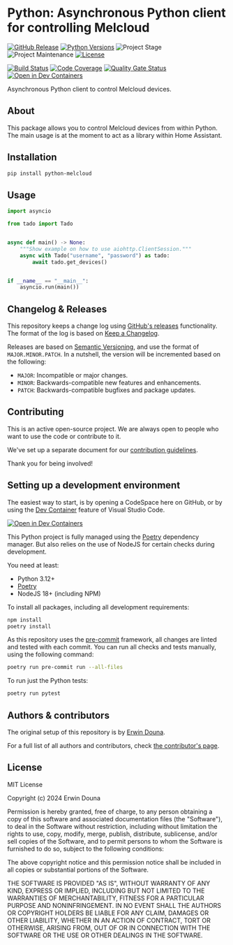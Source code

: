 # Python: Asynchronous Python client for controlling Melcloud

[![GitHub Release][releases-shield]][releases]
[![Python Versions][python-versions-shield]][pypi]
![Project Stage][project-stage-shield]
![Project Maintenance][maintenance-shield]
[![License][license-shield]](LICENSE.md)

[![Build Status][build-shield]][build]
[![Code Coverage][codecov-shield]][codecov]
[![Quality Gate Status][sonarcloud-shield]][sonarcloud]
[![Open in Dev Containers][devcontainer-shield]][devcontainer]


Asynchronous Python client to control Melcloud devices.

## About

This package allows you to control Melcloud devices from within Python.
The main usage is at the moment to act as a library within Home Assistant.

## Installation

```bash
pip install python-melcloud
```

## Usage

```python
import asyncio

from tado import Tado


async def main() -> None:
    """Show example on how to use aiohttp.ClientSession."""
    async with Tado("username", "password") as tado:
        await tado.get_devices()


if __name__ == "__main__":
    asyncio.run(main())

```

## Changelog & Releases

This repository keeps a change log using [GitHub's releases][releases]
functionality. The format of the log is based on
[Keep a Changelog][keepchangelog].

Releases are based on [Semantic Versioning][semver], and use the format
of `MAJOR.MINOR.PATCH`. In a nutshell, the version will be incremented
based on the following:

- `MAJOR`: Incompatible or major changes.
- `MINOR`: Backwards-compatible new features and enhancements.
- `PATCH`: Backwards-compatible bugfixes and package updates.

## Contributing

This is an active open-source project. We are always open to people who want to
use the code or contribute to it.

We've set up a separate document for our
[contribution guidelines](.github/CONTRIBUTING.md).

Thank you for being involved!

## Setting up a development environment

The easiest way to start, is by opening a CodeSpace here on GitHub, or by using
the [Dev Container][devcontainer] feature of Visual Studio Code.

[![Open in Dev Containers][devcontainer-shield]][devcontainer]

This Python project is fully managed using the [Poetry][poetry] dependency manager. But also relies on the use of NodeJS for certain checks during development.

You need at least:

- Python 3.12+
- [Poetry][poetry-install]
- NodeJS 18+ (including NPM)

To install all packages, including all development requirements:

```bash
npm install
poetry install
```

As this repository uses the [pre-commit][pre-commit] framework, all changes
are linted and tested with each commit. You can run all checks and tests
manually, using the following command:

```bash
poetry run pre-commit run --all-files
```

To run just the Python tests:

```bash
poetry run pytest
```

## Authors & contributors

The original setup of this repository is by [Erwin Douna][erwindouna].

For a full list of all authors and contributors,
check [the contributor's page][contributors].

## License

MIT License

Copyright (c) 2024 Erwin Douna

Permission is hereby granted, free of charge, to any person obtaining a copy
of this software and associated documentation files (the "Software"), to deal
in the Software without restriction, including without limitation the rights
to use, copy, modify, merge, publish, distribute, sublicense, and/or sell
copies of the Software, and to permit persons to whom the Software is
furnished to do so, subject to the following conditions:

The above copyright notice and this permission notice shall be included in all
copies or substantial portions of the Software.

THE SOFTWARE IS PROVIDED "AS IS", WITHOUT WARRANTY OF ANY KIND, EXPRESS OR
IMPLIED, INCLUDING BUT NOT LIMITED TO THE WARRANTIES OF MERCHANTABILITY,
FITNESS FOR A PARTICULAR PURPOSE AND NONINFRINGEMENT. IN NO EVENT SHALL THE
AUTHORS OR COPYRIGHT HOLDERS BE LIABLE FOR ANY CLAIM, DAMAGES OR OTHER
LIABILITY, WHETHER IN AN ACTION OF CONTRACT, TORT OR OTHERWISE, ARISING FROM,
OUT OF OR IN CONNECTION WITH THE SOFTWARE OR THE USE OR OTHER DEALINGS IN THE
SOFTWARE.

[build-shield]: https://github.com/erwindouna/python-tado/actions/workflows/tests.yaml/badge.svg
[build]: https://github.com/erwindouna/python-tado/actions/workflows/tests.yaml
[codecov-shield]: https://codecov.io/gh/erwindouna/python-tado/branch/main/graph/badge.svg
[codecov]: https://codecov.io/gh/erwindouna/python-tado
[contributors]: https://github.com/erwindouna/python-tado/graphs/contributors
[devcontainer-shield]: https://img.shields.io/static/v1?label=Dev%20Containers&message=Open&color=blue&logo=visualstudiocode
[devcontainer]: https://vscode.dev/redirect?url=vscode://ms-vscode-remote.remote-containers/cloneInVolume?url=https://github.com/erwindouna/python-tado
[erwindouna]: https://github.com/erwindouna
[github-sponsors-shield]: https://erwindouna.dev/wp-content/uploads/2019/12/github_sponsor.png
[github-sponsors]: https://github.com/sponsors/erwindouna
[keepchangelog]: http://keepachangelog.com/en/1.0.0/
[license-shield]: https://img.shields.io/github/license/erwindouna/python-tado.svg
[maintenance-shield]: https://img.shields.io/maintenance/yes/2024.svg
[poetry-install]: https://python-poetry.org/docs/#installation
[poetry]: https://python-poetry.org
[pre-commit]: https://pre-commit.com/
[project-stage-shield]: https://img.shields.io/badge/project%20stage-production%20ready-brightgreen.svg
[pypi]: https://pypi.org/project/python-tado-ha/
[python-versions-shield]: https://img.shields.io/pypi/pyversions/tado
[releases-shield]: https://img.shields.io/github/release/erwindouna/python-tado.svg
[releases]: https://github.com/erwindouna/python-tado/releases
[semver]: http://semver.org/spec/v2.0.0.html
[sonarcloud-shield]: https://sonarcloud.io/api/project_badges/measure?project=erwindouna_python-tado&metric=alert_status
[sonarcloud]: https://sonarcloud.io/summary/new_code?id=erwindouna_python-tado
